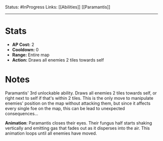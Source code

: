 Status: #InProgress 
Links: [[Abilities]] [[Paramantis]]
___
# Stats
- **AP Cost:** 2
- **Cooldown:** 0
- **Range:** Entire map
- **Action:** Draws all enemies 2 tiles towards self
# Notes

Paramantis' 3rd unlockable ability. Draws all enemies 2 tiles towards self, or right next to self if that's within 2 tiles. This is the only move to manipulate enemies' position on the map without attacking them, but since it affects every single foe on the map, this can be lead to unexpected consequences...

**Animation**: Paramantis closes their eyes. Their fungus half starts shaking vertically and emitting gas that fades out as it disperses into the air. This animation loops until all enemies have moved.